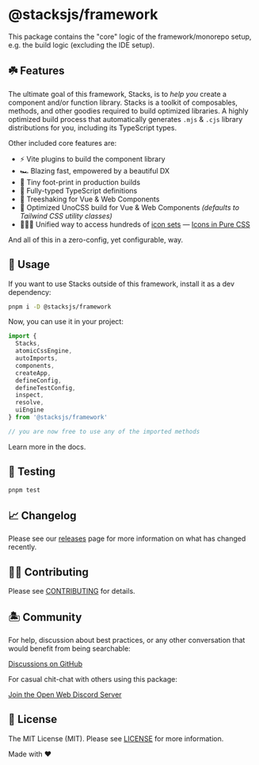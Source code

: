 # @stacksjs/framework

This package contains the "core" logic of the framework/monorepo setup, e.g. the build logic (excluding the IDE setup).

## ☘️ Features

The ultimate goal of this framework, Stacks, is to _help you_ create a component and/or function library. Stacks is a toolkit of composables, methods, and other goodies required to build optimized libraries. A highly optimized build process that automatically generates `.mjs` & `.cjs` library distributions for you, including its TypeScript types.

Other included core features are:

- ⚡️ Vite plugins to build the component library
- 🏎 Blazing fast, empowered by a beautiful DX
- 👣 Tiny foot-print in production builds
- 💬 Fully-typed TypeScript definitions
- 🌳 Treeshaking for Vue & Web Components
- 🎨 Optimized UnoCSS build for Vue & Web Components _(defaults to Tailwind CSS utility classes)_
- 🧙🏼‍♀️ Unified way to access hundreds of [icon sets](https://icon-sets.iconify.design)
 — [Icons in Pure CSS](https://antfu.me/posts/icons-in-pure-css)

And all of this in a zero-config, yet configurable, way.

## 🤖 Usage

If you want to use Stacks outside of this framework, install it as a dev dependency:

```bash
pnpm i -D @stacksjs/framework
```

Now, you can use it in your project:

```js
import {
  Stacks,
  atomicCssEngine,
  autoImports,
  components,
  createApp,
  defineConfig,
  defineTestConfig,
  inspect,
  resolve,
  uiEngine
} from '@stacksjs/framework'

// you are now free to use any of the imported methods
```

Learn more in the docs.

## 🧪 Testing

```bash
pnpm test
```

## 📈 Changelog

Please see our [releases](https://github.com/stacksjs/vue-components-library-starter/releases) page for more information on what has changed recently.

## 💪🏼 Contributing

Please see [CONTRIBUTING](../../.github/CONTRIBUTING.md) for details.

## 🏝 Community

For help, discussion about best practices, or any other conversation that would benefit from being searchable:

[Discussions on GitHub](https://github.com/openweblabs/web-components-library-starter/discussions)

For casual chit-chat with others using this package:

[Join the Open Web Discord Server](https://discord.ow3.org)

## 📄 License

The MIT License (MIT). Please see [LICENSE](../../LICENSE.md) for more information.

Made with ❤️
